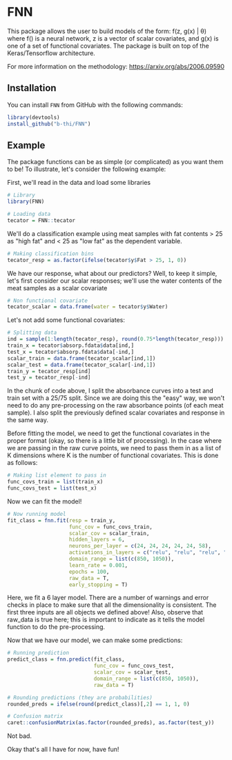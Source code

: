 # FNN

This package allows the user to build models of the form: f(z, g(x) | θ) where f() is a neural network, z is a vector of scalar covariates, and g(x) is one of a set of functional covariates. The package is built on top of the Keras/Tensorflow architecture.

For more information on the methodology: https://arxiv.org/abs/2006.09590

## Installation
You can install `FNN` from GitHub with the following commands:

``` r
library(devtools)
install_github("b-thi/FNN")
```

## Example

The package functions can be as simple (or complicated) as you want them to be! To illustrate, let's consider the following example:

First, we'll read in the data and load some libraries
``` r
# Library
library(FNN)

# Loading data
tecator = FNN::tecator
```
We'll do a classification example using meat samples with fat contents > 25 as "high fat" and < 25 as "low fat" as the dependent variable.
``` r
# Making classification bins
tecator_resp = as.factor(ifelse(tecator$y$Fat > 25, 1, 0))
```
We have our response, what about our predictors? Well, to keep it simple, let's first consider our scalar responses; we'll use the water contents of the meat samples as a scalar covariate
``` r
# Non functional covariate
tecator_scalar = data.frame(water = tecator$y$Water)
```
Let's not add some functional covariates:
``` r
# Splitting data
ind = sample(1:length(tecator_resp), round(0.75*length(tecator_resp)))
train_x = tecator$absorp.fdata$data[ind,]
test_x = tecator$absorp.fdata$data[-ind,]
scalar_train = data.frame(tecator_scalar[ind,1])
scalar_test = data.frame(tecator_scalar[-ind,1])
train_y = tecator_resp[ind]
test_y = tecator_resp[-ind]
```
In the chunk of code above, I split the absorbance curves into a test and train set with a 25/75 split. Since we are doing this the "easy" way, we won't need to do any pre-processing on the raw absorbance points (of each meat sample). I also split the previously defined scalar covariates and response in the same way.

Before fitting the model, we need to get the functional covariates in the proper format (okay, so there is a little bit of processing). In the case where we are passing in the raw curve points, we need to pass them in as a list of K dimensions where K is the number of functional covariates. This is done as follows:
``` r
# Making list element to pass in
func_covs_train = list(train_x)
func_covs_test = list(test_x)
```
Now we can fit the model!
``` r
# Now running model
fit_class = fnn.fit(resp = train_y,
                    func_cov = func_covs_train,
                    scalar_cov = scalar_train,
                    hidden_layers = 6,
                    neurons_per_layer = c(24, 24, 24, 24, 24, 58),
                    activations_in_layers = c("relu", "relu", "relu", "relu", "relu", "linear"),
                    domain_range = list(c(850, 1050)),
                    learn_rate = 0.001,
                    epochs = 100,
                    raw_data = T,
                    early_stopping = T)
```
Here, we fit a 6 layer model. There are a number of warnings and error checks in place to make sure that all the dimensionality is consistent. The first three inputs are all objects we defined above! Also, observe that raw_data is true here; this is important to indicate as it tells the model function to do the pre-processing. 

Now that we have our model, we can make some predictions:
``` r
# Running prediction
predict_class = fnn.predict(fit_class,
                            func_cov = func_covs_test,
                            scalar_cov = scalar_test,
                            domain_range = list(c(850, 1050)),
                            raw_data = T)

# Rounding predictions (they are probabilities)
rounded_preds = ifelse(round(predict_class)[,2] == 1, 1, 0)

# Confusion matrix
caret::confusionMatrix(as.factor(rounded_preds), as.factor(test_y))
```
Not bad.

Okay that's all I have for now, have fun!

